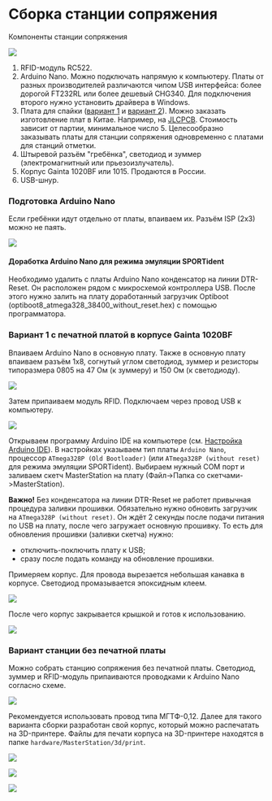 # Сборка станции сопряжения

Компоненты станции сопряжения

![](/Images/w01.jpg?raw=true)

1. RFID-модуль RC522.
2. Arduino Nano.
Можно подключать напрямую к компьютеру.
Платы от разных производителей различаются чипом USB интерфейса: более дорогой FT232RL или более дешевый CHG340.
Для подключения второго нужно установить драйвера в Windows.
3. Плата для спайки ([вариант 1](https://upverter.com/AlexanderVolikov/3fc0efdb2586988d/Sportiduino-reading-stantion/) и
[вариант 2](https://upverter.com/design/syakimov/4f7ec0e2d3b9c4e9/sportiduino-master-station/)).
Можно заказать изготовление плат в Китае. Например, на [JLCPCB](https://jlcpcb.com/).
Стоимость зависит от партии, минимальное число 5.
Целесообразно заказывать платы для станции сопряжения одновременно с платами для станций отметки. 
4. Штыревой разъём "гребёнка", светодиод и зуммер (электромагнитный или прьезоизлучатель).
5. Корпус Gainta 1020BF или 1015. Продаются в России.
6. USB-шнур.

### Подготовка Arduino Nano

Если гребёнки идут отдельно от платы, впаиваем их.
Разъём ISP (2x3) можно не паять. 

![](/Images/w02.jpg?raw=true)

#### Доработка Arduino Nano для режима эмуляции SPORTident

Необходимо удалить с платы Arduino Nano конденсатор на линии DTR-Reset.
Он расположен рядом с микросхемой контроллера USB.
После этого нужно залить на плату доработанный загрузчик Optiboot (optiboot8_atmega328_38400_without_reset.hex)
с помощью программатора.

### Вариант 1 с печатной платой в корпусе Gainta 1020BF

Впаиваем Arduino Nano в основную плату.
Также в основную плату впаиваем разъём 1x8, согнутый углом светодиод,
зуммер и резисторы типоразмера 0805 на 47 Ом (к зуммеру) и 150 Ом (к светодиоду).

![](/Images/w03.jpg?raw=true)

Затем припаиваем модуль RFID. Подключаем через провод USB к компьютеру.

![](/Images/w04.jpg?raw=true)

Открываем программу Arduino IDE на компьютере (см. [Настройка Arduino IDE](/Doc/ru/BaseStationAssembly.md#Настройка-Arduino-IDE)). 
В настройках указываем тип платы `Arduino Nano`, процессор `ATmega328P (Old Bootloader)`
(или `ATmega328P (without reset)` для режима эмуляции SPORTident).
Выбираем нужный COM порт и заливаем скетч MasterStation на плату (Файл->Папка со скетчами->MasterStation).

**Важно!** Без конденсатора на линии DTR-Reset не работет привычная процедура заливки прошивки.
Обязательно нужно обновить загрузчик на `ATmega328P (without reset)`.
Он ждёт 2 секунды после подачи питания по USB на плату, после чего загружает основную прошивку.
То есть для обновления прошивки (заливки скетча) нужно:
- отключить-поключить плату к USB;
- сразу после подать команду на обновление прошивки.

Примеряем корпус. Для провода вырезается небольшая канавка в корпусе. Светодиод промазывается эпоксидным клеем.

![](/Images/w05.jpg?raw=true)

После чего корпус закрывается крышкой и готов к использованию.

![](/Images/w06.jpg?raw=true)

### Вариант станции без печатной платы

Можно собрать станцию сопряжения без печатной платы. Светодиод, зуммер и RFID-модуль припаиваются проводками к Arduino Nano согласно схеме.

![](/hardware/MasterStation/usb/Scheme.PNG?raw=true)

Рекомендуется использовать провод типа МГТФ-0,12.
Далее для такого варианта сборки разработан свой корпус, который можно распечатать на 3D-принтере.
Файлы для печати корпуса на 3D-принтере находятся в папке `hardware/MasterStation/3d/print`.

![](/Images/MasterStationBoxTop.jpg?raw=true)

![](/Images/MasterStationBoxBot.jpg?raw=true)

![](/Images/MasterStationInBox.jpg?raw=true)

